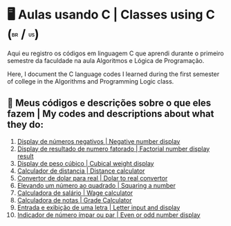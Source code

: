 <h1>🖥️ Aulas usando C | Classes using C (<sup><sub><b><span style="font-size: 10px; font-family: Arial, sans-serif;">BR</span></b></sub></sup> / <sup><sub><b><span style="font-size: 10px; font-family: Arial, sans-serif;">US</span></b></sub></sup>)</h1>

  <p>Aqui eu registro os códigos em linguagem C que aprendi durante o primeiro semestre da faculdade na aula Algoritmos e Lógica de Programação.</p>
  <p>Here, I document the C language codes I learned during the first semester of college in the Algorithms and Programming Logic class.</p>
  
<h2>📌 Meus códigos e descrições sobre o que eles fazem | My codes and descriptions about what they do:</h2>
<ol>
  <li><a href="https://github.com/gabriellatcc/Classes-in-C/tree/main/codes/negativenum">Display de números negativos | Negative number display</a></li>
  <li><a href="https://github.com/gabriellatcc/Classes-in-C/tree/main/codes/factorial"> Display de resultado de numero fatorado | Factorial number display result</a></li>
  <li><a href="https://github.com/gabriellatcc/Classes-in-C/tree/main/codes/cubicalweight">Display de peso cúbico | Cubical weight display</a></li>
  <li><a href="https://github.com/gabriellatcc/Classes-in-C/tree/main/codes/distance">Calculador de distancia | Distance calculator</a></li>
  <li><a href="https://github.com/gabriellatcc/Classes-in-C/tree/main/codes/dollartoreal">Convertor de dolar para real | Dolar to real convertor</a></li>
  <li><a href="https://github.com/gabriellatcc/Classes-in-C/blob/main/codes/numbersquare/">Elevando um número ao quadrado | Squaring a number</a></li>
  <li><a href="https://github.com/gabriellatcc/Classes-in-C/blob/main/codes/wagecalculator/">Calculadora de salário | Wage calculator</a></li>
  <li><a href="https://github.com/gabriellatcc/Classes-in-C/blob/main/codes/gradecalculator/">Calculadora de notas | Grade Calculator</a></li>
  <li><a href="https://github.com/gabriellatcc/Classes-in-C/blob/main/codes/letter/">Entrada e exibição de uma letra | Letter input and display</a></li>
  <li><a href="https://github.com/gabriellatcc/Classes-in-C/blob/main/codes/evenorodd/">Indicador de número ímpar ou par | Even or odd number display</li>
</ol>

